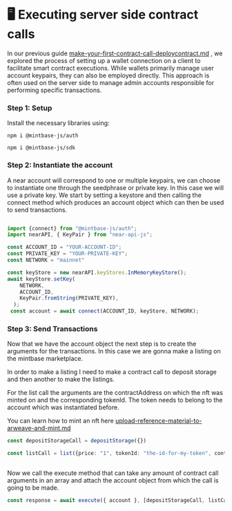 # 🖥 Executing server side contract calls

In our previous guide [make-your-first-contract-call-deploycontract.md](make-your-first-contract-call-deploycontract.md "mention") , we explored the process of setting up a wallet connection on a client to facilitate smart contract executions. While wallets primarily manage user account keypairs, they can also be employed directly. This approach is often used on the server side to manage admin accounts responsible for performing specific transactions.

### Step 1: Setup



Install the necessary libraries using:

```
npm i @mintbase-js/auth

npm i @mintbase-js/sdk
```



### Step 2: Instantiate the account

A near account will correspond to one or multiple keypairs, we can choose to instantiate one through the seedphrase or private key. In this case we will use a private key. We start by setting a keystore and then calling the connect method which produces an account object which can then be used to send transactions.

```typescript

import {connect} from "@mintbase-js/auth";
import nearAPI, { KeyPair } from "near-api-js";

const ACCOUNT_ID = "YOUR-ACCOUNT-ID";
const PRIVATE_KEY = "YOUR-PRIVATE-KEY";
const NETWORK = "mainnet"

const keyStore = new nearAPI.keyStores.InMemoryKeyStore();
await keyStore.setKey(
    NETWORK,
    ACCOUNT_ID,
    KeyPair.fromString(PRIVATE_KEY),
  );
 const account = await connect(ACCOUNT_ID, keyStore, NETWORK);
```



### Step 3: Send Transactions



Now that we have the account object the next step is to create the arguments for the transactions. In this case we are gonna make a listing on the mintbase marketplace.&#x20;

In order to make a listing I need to make a contract call to deposit storage and then another to make the listings.&#x20;

For the list call the arguments are the contractAddress on which the nft was minted on and the corresponding tokenId. The token needs to belong to the account which was instantiated before.&#x20;

You can learn how to mint an nft here [upload-reference-material-to-arweave-and-mint.md](upload-reference-material-to-arweave-and-mint.md "mention")

```typescript
const depositStorageCall = depositStorage({}) 

const listCall = list({price: "1", tokenId: "the-id-for-my-token", contractAddress: "contract-from-where-my-token-was-minted"})
  
```

Now we call the execute method that can take any amount of contract call arguments in an array and attach the account object from which the call is going to be made.

```typescript
const response = await execute({ account }, [depositStorageCall, listCall]);
```

